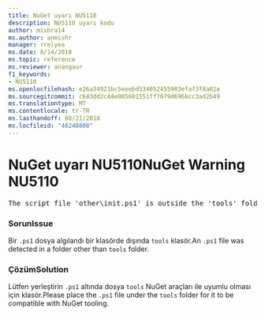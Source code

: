 ```yaml
---
title: NuGet uyarı NU5110
description: NU5110 uyarı kodu
author: mishra14
ms.author: anmishr
manager: rrelyea
ms.date: 8/14/2018
ms.topic: reference
ms.reviewer: anangaur
f1_keywords:
- NU5110
ms.openlocfilehash: e26a34921bc5eeebd534052455903efaf3f8a81e
ms.sourcegitcommit: c643dd2c44e085601551ff7079d696bcc3ad2b49
ms.translationtype: MT
ms.contentlocale: tr-TR
ms.lasthandoff: 08/21/2018
ms.locfileid: "40248808"
---
```

# <a name="nuget-warning-nu5110"></a><span data-ttu-id="69a15-103">NuGet uyarı NU5110</span><span class="sxs-lookup"><span data-stu-id="69a15-103">NuGet Warning NU5110</span></span>
<pre>The script file 'other\init.ps1' is outside the 'tools' folder and hence will not be executed during installation of this package. Move it into the 'tools' folder.</pre>

### <a name="issue"></a><span data-ttu-id="69a15-104">Sorun</span><span class="sxs-lookup"><span data-stu-id="69a15-104">Issue</span></span>

<span data-ttu-id="69a15-105">Bir `.ps1` dosya algılandı bir klasörde dışında `tools` klasör.</span><span class="sxs-lookup"><span data-stu-id="69a15-105">An `.ps1` file was detected in a folder other than `tools` folder.</span></span>


### <a name="solution"></a><span data-ttu-id="69a15-106">Çözüm</span><span class="sxs-lookup"><span data-stu-id="69a15-106">Solution</span></span>

<span data-ttu-id="69a15-107">Lütfen yerleştirin `.ps1` altında dosya `tools` NuGet araçları ile uyumlu olması için klasör.</span><span class="sxs-lookup"><span data-stu-id="69a15-107">Please place the `.ps1`  file under the `tools` folder for it to be compatible with NuGet tooling.</span></span>

